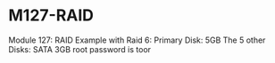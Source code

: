# M127-RAID
Module 127: RAID
Example with Raid 6: 
Primary Disk: 5GB 
The 5 other Disks: SATA 3GB
root password is toor
